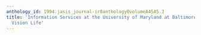 ```yaml
---
anthology_id: 1994.jasis_journal-ir0anthology0volumeA45A5.3
title: 'Information Services at the University of Maryland at Baltimore: Giving the
  Vision Life'
---
```

